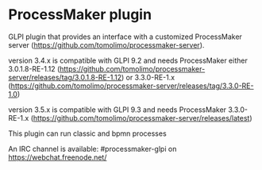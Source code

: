 # ProcessMaker plugin

GLPI plugin that provides an interface with a customized ProcessMaker server (https://github.com/tomolimo/processmaker-server).

version 3.4.x is compatible with GLPI 9.2 and needs ProcessMaker either 3.0.1.8-RE-1.12 (https://github.com/tomolimo/processmaker-server/releases/tag/3.0.1.8-RE-1.12) or 3.3.0-RE-1.x (https://github.com/tomolimo/processmaker-server/releases/tag/3.3.0-RE-1.0)

version 3.5.x is compatible with GLPI 9.3 and needs ProcessMaker 3.3.0-RE-1.x (https://github.com/tomolimo/processmaker-server/releases/latest)

This plugin can run classic and bpmn processes

An IRC channel is available: #processmaker-glpi on https://webchat.freenode.net/
